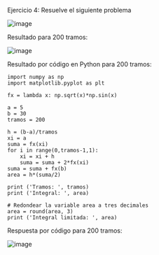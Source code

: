Ejercicio 4: Resuelve el siguiente problema

![image](https://github.com/Jorge11Romero/M-todos-Num-ricos/assets/147437900/962d7afc-daaa-4d59-bdee-17f4c797f623)


Resultado para 200 tramos:

![image](https://github.com/Jorge11Romero/M-todos-Num-ricos/assets/147437900/dfac6172-6788-4f54-bfba-af6915fc1597)


Resultado por código en Python para 200 tramos:

    import numpy as np
    import matplotlib.pyplot as plt
    
    fx = lambda x: np.sqrt(x)*np.sin(x)
    
    a = 5
    b = 30
    tramos = 200
    
    h = (b-a)/tramos
    xi = a
    suma = fx(xi)
    for i in range(0,tramos-1,1):
        xi = xi + h
        suma = suma + 2*fx(xi)
    suma = suma + fx(b)
    area = h*(suma/2)
    
    print ('Tramos: ', tramos)
    print ('Integral: ', area)
    
    # Redondear la variable area a tres decimales
    area = round(area, 3)
    print ('Integral limitada: ', area)


Respuesta por código para 200 tramos:

![image](https://github.com/Jorge11Romero/M-todos-Num-ricos/assets/147437900/bb7d5b60-56e6-4043-afe1-3892c18f03fb)
